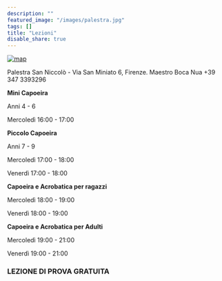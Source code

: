 ```yaml
---
description: ""
featured_image: "/images/palestra.jpg"
tags: []
title: "Lezioni"
disable_share: true
---
```


[![map](/images/mappa.png)](https://www.openstreetmap.org/note/new?lat=43.76393&lon=11.26131#map=19/43.76383/11.26202&layers=N)


Palestra San Niccolò - Via San Miniato 6, Firenze.
Maestro Boca Nua +39 347 3393296

**Mini Capoeira**

Anni 4 - 6

Mercoledì  16:00 - 17:00 

**Piccolo Capoeira**

Anni 7 - 9

Mercoledì  17:00 - 18:00

Venerdì	   17:00 - 18:00

**Capoeira e Acrobatica per ragazzi**

Mercoledì  18:00 - 19:00

Venerdì	   18:00 - 19:00


**Capoeira e Acrobatica per Adulti**

Mercoledì  19:00 - 21:00

Venerdì	  19:00 - 21:00

### LEZIONE DI PROVA GRATUITA
